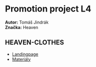 # Promotion project L4
**Autor:** Tomáš Jindrák \
**Značka:** Heaven
## HEAVEN-CLOTHES
* [Landingpage]()
* [Materiály]()